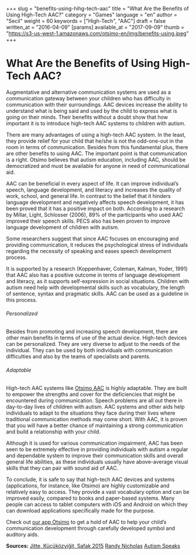 +++
slug = "benefits-using-hihg-tech-aac"
title = "What Are the Benefits of Using High-Tech AAC?"
category = "Games"
language = "en"
author = "Secil"
weight = 60
keywords = ["High-Tech", "AAC"]
draft = false
written_at = "2016-04-09"
[params]
available_at = "2017-09-09"
thumb = "https://s3-us-west-1.amazonaws.com/otsimo-en/img/benefits-using.jpeg"
+++


# What Are the Benefits of Using High-Tech AAC?

Augmentative and alternative communication systems are used as a communication gateway between your children who has difficulty in communication with their surroundings. AAC devices increase the ability to understand what is being said and used by the child to express what is going on their minds. Their benefits without a doubt show that how important it is to introduce high-tech AAC systems to children with autism.

There are many advantages of using a high-tech AAC system. In the least, they provide relief for your child that he/she is not the odd-one-out in the room in terms of communication. Besides from this fundamental plus, there are other benefits to using AAC. The important point is that communication is a right. Otsimo believes that autism education, including AAC, should be democratized and must be available for anyone in need of communicational aid.

AAC can be beneficial in every aspect of life. It can improve individual’s speech, language development, and literacy and increases the quality of work, school, and general life. In contrast to the belief that it hinders language development and negatively affects speech development, it has been proved that it has a positive impact on both. According to a research by Millar, Light, Schlosser (2006), 89% of the participants who used AAC improved their speech skills. PECS also has been proven to improve language development of children with autism.

Some researchers suggest that since AAC focuses on encouraging and providing communication, it reduces the psychological stress of individuals regarding the necessity of speaking and eases speech development process.

It is supported by a research (Koppenhaver, Coleman, Kalman, Yoder, 1991) that AAC also has a positive outcome in terms of language development and literacy, as it supports self-expression in social situations. Children with autism need help with developmental skills such as vocabulary, the length of sentence, syntax and pragmatic skills. AAC can be used as a guideline in this process.


###### Personalized

Besides from promoting and increasing speech development, there are other main benefits in terms of use of the actual device. High-tech devices can be personalized. They are very diverse to adjust to the needs of the individual. They can be used by both individuals with communication difficulties and also by the teams of specialists and parents.

###### Adaptable

High-tech AAC systems like [Otsimo AAC](https://itunes.apple.com/tr/app/otsimo-child-autism-education-games-with-aac/id1211197404?mt=8) is highly adaptable. They are built to empower the strengths and cover for the deficiencies that might be encountered during communication. Speech problems are all out there in day-to-day lives of children with autism. AAC systems and other aids help individuals to adapt to the situations they face during their lives where traditional communication methods may come short. With AAC, it is proven that you will have a better chance of maintaining a strong communication and build a relationship with your child.

Although it is used for various communication impairment, AAC has been seen to be extremely effective in providing individuals with autism a regular and dependable system to improve their communication skills and overall general life abilities, as these individuals usually have above-average visual skills that they can pair with sound aid of AAC.

To conclude, it is safe to say that high-tech AAC devices and systems (applications, for instance, like Otsimo) are highly customizable and relatively easy to access. They provide a vast vocabulary option and can be improved easily, compared to books and paper-based systems. Many people can access to tablet computers with iOS and Android on which they can download applications specifically made for the purpose.

Check out [our app Otsimo](https://itunes.apple.com/tr/app/otsimo-child-autism-education-games-with-aac/id1211197404?mt=8) to get a hold of AAC to help your child’s communication development through carefully developed symbol and auditory aids.

**Sources:** [Jitte, Küçüközyiğit, Şafak 2015](http://www.jitte.org/article/view/1092000068/1092000052) [Randy Nicholas](http://randynicholas.over-blog.com/article-benefits-augmentative-alternative-communication-86065218.html) [Autism Speaks](https://www.autismspeaks.org/sites/default/files/augmentative_alternative_communication_webinar.pdf)
